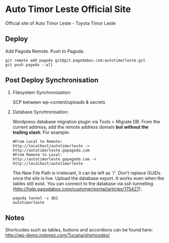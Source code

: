 Auto Timor Leste Official Site
==============================

Official site of Auto Timor Leste - Toyota Timor Leste

Deploy
-----

Add Pagoda Remote. Push to Pagoda.

```
git remote add pagoda git@git.pagodabox.com:autotimorleste.git
git push pagoda --all
```

Post Deploy Synchronisation
---------------------------

1. Filesystem Synchronisation:
   
   SCP between wp-content/uploads & secrets
   
2. Database Synchronisation:

   Wordpress database migration plugin via Tools > Migrate DB. From the current address, add the remote address domain **but without the trailing slash**. For example:

   ```
   #From Local to Remote:
   http://localhost/autotimorleste -> http://autotimorleste.gopagoda.com
   #From Remote to Local:
   http://autotimorleste.gopagoda.com -> http://localhost/autotimorleste
   ```

   The New File Path is irrelevant, it can be left as '/'. Don't replace GUIDs once the site is live. Upload the database export. It works even when the tables still exist. You can connect to the database via ssh tunnelling (http://help.pagodabox.com/customer/portal/articles/175427).

   ```
   pagoda tunnel -c db1
   autotimorleste
   ```

Notes
-----

Shortcodes such as tables, buttons and accordions can be found here: http://wp-demo.indonez.com/Tucana/shortcodes/